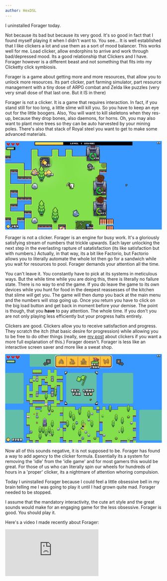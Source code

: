 ```yaml
---
author: HexDSL
---
```


I uninstalled Forager today.

Not because its bad but because its very good. It's so good in fact that I found myself playing it when I didn't want to. You see... It is well established that I like clickers a lot and use them as a sort of mood balancer. This works well for me. Load clicker, allow endorphins to arrive and work through bad/depressed mood. Its a good relationship that Clickers and I have. Forager however is a different beast and not something that fits into my Clicketty click symbiosis.

<!--more-->

Forager is a game about getting more and more resources, that allow you to unlock more resources. Its part clicker, part farming simulator, part resource management with a tiny dose of ARPG combat and Zelda like puzzles (very very small dose of that last one. But it IS in there)

Forager is not a clicker. It is a game that requires interaction. In fact, if you stand still for too long, a little slime will kill you. So you have to keep an eye out for the little boogers. Also, You will want to kill skeletons when they res-up, because they drop bones, also daemons, for horns. Oh, you may also want to plant more trees so they can be auto harvested by your mining poles. There's also that stack of Royal steel you want to get to make some advanced materials.

[![](../images/forager_one.jpg)](../images/forager_one.jpg)

Forager is not a clicker. Forager is an engine for busy work. It's a gloriously satisfying stream of numbers that trickle upwards. Each layer unlocking the next step in the everlasting rapture of satatisfaction (its like satisfaction but with numbers.) Actually, in that way, its a bit like Factorio, but Factorio allows you to literally automate the whole lot then go for a sandwich while you wait for resources to pool. Forager demands your attention all the time.

You can't leave it. You constantly have to pick at its systems in meticulous ways. But the while time while you are doing this, there is literally no failure state. There is no way to end the game. If you do leave the game to its own devices while you hunt for food in the deepest reassesses of the kitchen that slime *will* get you. The game will then dump you back at the main menu and the numbers will stop going up. Once you return you have to click on the big load button and get back in moment before your demise. The point is though, that you **have** to pay attention. The whole time. If you don't you are not only playing less efficiently but your progress halts entirely.

Clickers are good. Clickers allow you to receive satisfaction and progress. They scratch the itch (that basic desire for progression) while allowing you to be free to do other things (really, see [my post](http://ludiclinux.com/Clickers/) about clickers if you want a more full explanation of this.) Forager doesn't. Forager is less like an interactive screen saver and more like a sweat shop.

[![](../images/forager_two.jpg)](../images/forager_two.jpg)

Now all of this sounds negative, it is not supposed to be. Forager has found a way to add agency to the clicker formula. Essentially its a system for removing the 'idle' from the 'idle game' and for most gamers this would be great. For those of us who can literally spin our wheels for hundreds of hours in a 'proper' clicker, its a nightmare of attention whoring compulsion.

Today I uninstalled Forager because I could feel a little obsessive bell in my brain telling me I was going to play it until I had grown quite mad. Forager needed to be stopped.

I assume that the mandatory interactivity, the cute art style and the great sounds would make for an engaging game for the less obsessive. Forager is good. You should play it.

Here's a video I made recently about Forager:

<div class="ytvid">
<iframe class="video" src="https://www.youtube.com/embed/DiQbfnWryv8" frameborder="0" allowfullscreen></iframe>
</div>
